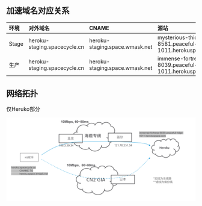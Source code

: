 
## 加速域名对应关系 

环境| 对外域名 | CNAME | 源站  | 备注
:--- | :--- | :--- | :--- | :---
Stage | heroku-staging.spacecycle.cn | heroku-staging.space.wmask.net | mysterious-thicket-8581.peaceful-ridge-1011.herokuspace.com | HTTS 443
生产 | heroku-staging.spacecycle.cn | heroku-staging.space.wmask.net | immense-fortress-8039.peaceful-ridge-1011.herokuspace.com | HTTS 443

<!--
开发 | https://taishan-dev.herokuapp.com | https://taishan-dev.space.wmask.net:4501 | 
测试 | https://taishan-test.herokuapp.com | https://taishan-test.space.wmask.net:4501 | 
UAT | https://taishan-staging.herokuapp.com | https://taishan-staging.space.wmask.net:4501 | 
生产 | https://taishan.herokuapp.com/ | https://taishan.space.wmask.net:4501 | 
-->

## 网络拓扑

仅Heruko部分

<img src="./topology2.png">
